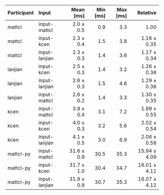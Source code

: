 | Participant | Input | Mean [ms] | Min [ms] | Max [ms] | Relative |
|:---|:---|---:|---:|---:|---:|
| mattcl | input-mattcl | 2.0 ± 0.5 | 0.9 | 3.3 | 1.00 |
| mattcl | input-kcen | 2.3 ± 0.4 | 1.5 | 3.8 | 1.16 ± 0.35 |
| mattcl | input-lanjian | 2.3 ± 0.3 | 1.4 | 3.6 | 1.17 ± 0.34 |
| lanjian | input-kcen | 2.5 ± 0.3 | 1.4 | 3.2 | 1.26 ± 0.36 |
| lanjian | input-lanjian | 2.6 ± 0.3 | 1.5 | 4.6 | 1.29 ± 0.36 |
| lanjian | input-mattcl | 2.6 ± 0.2 | 1.4 | 3.3 | 1.30 ± 0.35 |
| kcen | input-mattcl | 3.9 ± 0.4 | 3.1 | 7.2 | 1.99 ± 0.55 |
| kcen | input-kcen | 4.0 ± 0.3 | 3.2 | 5.6 | 2.02 ± 0.54 |
| kcen | input-lanjian | 4.1 ± 0.5 | 3.0 | 6.9 | 2.06 ± 0.58 |
| mattcl-py | input-mattcl | 31.6 ± 0.9 | 30.5 | 35.3 | 15.94 ± 4.09 |
| mattcl-py | input-kcen | 31.7 ± 1.0 | 30.4 | 34.7 | 16.01 ± 4.11 |
| mattcl-py | input-lanjian | 31.9 ± 0.9 | 30.7 | 35.3 | 16.07 ± 4.12 |
